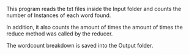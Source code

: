 This program reads the txt files inside the Input folder and counts the number of Instances of each word found.

In addition, it also counts the amount of times the amount of times the reduce method was called by the reducer.

The wordcount breakdown is saved into the Output folder.

